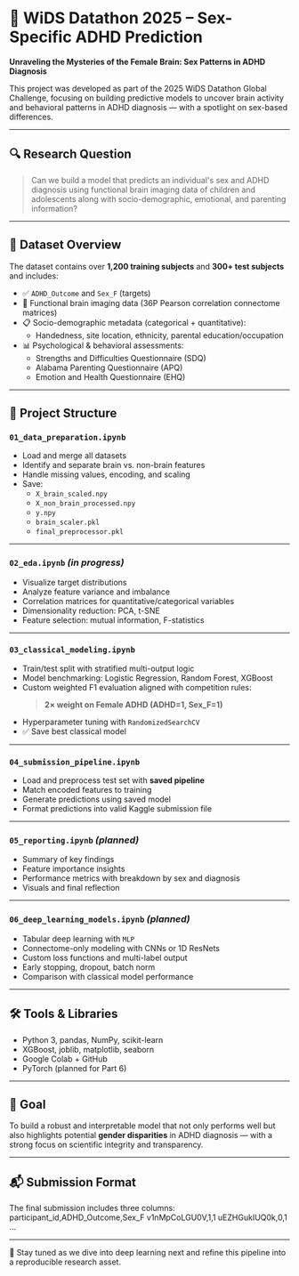 # 🧠 WiDS Datathon 2025 – Sex-Specific ADHD Prediction
**Unraveling the Mysteries of the Female Brain: Sex Patterns in ADHD Diagnosis**

This project was developed as part of the 2025 WiDS Datathon Global Challenge, focusing on building predictive models to uncover brain activity and behavioral patterns in ADHD diagnosis — with a spotlight on sex-based differences.

---

## 🔍 Research Question
> Can we build a model that predicts an individual's sex and ADHD diagnosis using functional brain imaging data of children and adolescents along with socio-demographic, emotional, and parenting information?

---

## 🧾 Dataset Overview

The dataset contains over **1,200 training subjects** and **300+ test subjects** and includes:

- ✅ `ADHD_Outcome` and `Sex_F` (targets)
- 🧠 Functional brain imaging data (36P Pearson correlation connectome matrices)
- 📋 Socio-demographic metadata (categorical + quantitative):
  - Handedness, site location, ethnicity, parental education/occupation
- 📊 Psychological & behavioral assessments:
  - Strengths and Difficulties Questionnaire (SDQ)
  - Alabama Parenting Questionnaire (APQ)
  - Emotion and Health Questionnaire (EHQ)

---

## 🧱 Project Structure

### `01_data_preparation.ipynb`
- Load and merge all datasets
- Identify and separate brain vs. non-brain features
- Handle missing values, encoding, and scaling
- Save:
  - `X_brain_scaled.npy`
  - `X_non_brain_processed.npy`
  - `y.npy`
  - `brain_scaler.pkl`
  - `final_preprocessor.pkl`

---

### `02_eda.ipynb` *(in progress)*
- Visualize target distributions
- Analyze feature variance and imbalance
- Correlation matrices for quantitative/categorical variables
- Dimensionality reduction: PCA, t-SNE
- Feature selection: mutual information, F-statistics

---

### `03_classical_modeling.ipynb`
- Train/test split with stratified multi-output logic
- Model benchmarking: Logistic Regression, Random Forest, XGBoost
- Custom weighted F1 evaluation aligned with competition rules:
  > **2× weight on Female ADHD (ADHD=1, Sex_F=1)**
- Hyperparameter tuning with `RandomizedSearchCV`
- ✅ Save best classical model

---

### `04_submission_pipeline.ipynb`
- Load and preprocess test set with **saved pipeline**
- Match encoded features to training
- Generate predictions using saved model
- Format predictions into valid Kaggle submission file

---

### `05_reporting.ipynb` *(planned)*
- Summary of key findings
- Feature importance insights
- Performance metrics with breakdown by sex and diagnosis
- Visuals and final reflection

---

### `06_deep_learning_models.ipynb` *(planned)*
- Tabular deep learning with `MLP`
- Connectome-only modeling with CNNs or 1D ResNets
- Custom loss functions and multi-label output
- Early stopping, dropout, batch norm
- Comparison with classical model performance

---

## 🛠 Tools & Libraries
- Python 3, pandas, NumPy, scikit-learn
- XGBoost, joblib, matplotlib, seaborn
- Google Colab + GitHub
- PyTorch (planned for Part 6)

---

## 🏁 Goal
To build a robust and interpretable model that not only performs well but also highlights potential **gender disparities** in ADHD diagnosis — with a strong focus on scientific integrity and transparency.

---

## 📬 Submission Format

The final submission includes three columns:
participant_id,ADHD_Outcome,Sex_F v1nMpCoLGU0V,1,1 uEZHGukIUQ0k,0,1 ...


---

📌 Stay tuned as we dive into deep learning next and refine this pipeline into a reproducible research asset.
